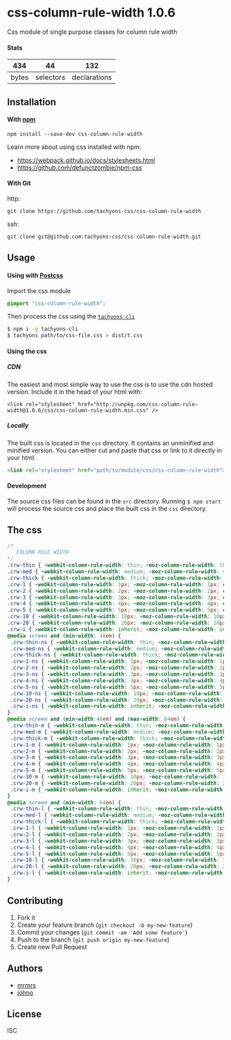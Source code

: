 # css-column-rule-width 1.0.6

Css module of single purpose classes for column rule width

#### Stats

434 | 44 | 132
---|---|---
bytes | selectors | declarations

## Installation

#### With [npm](https://npmjs.com)

```
npm install --save-dev css-column-rule-width
```

Learn more about using css installed with npm:
* https://webpack.github.io/docs/stylesheets.html
* https://github.com/defunctzombie/npm-css

#### With Git

http:
```
git clone https://github.com/tachyons-css/css-column-rule-width
```

ssh:
```
git clone git@github.com:tachyons-css/css-column-rule-width.git
```

## Usage

#### Using with [Postcss](https://github.com/postcss/postcss)

Import the css module

```css
@import "css-column-rule-width";
```

Then process the css using the [`tachyons-cli`](https://github.com/tachyons-css/tachyons-cli)

```sh
$ npm i -g tachyons-cli
$ tachyons path/to/css-file.css > dist/t.css
```

#### Using the css

##### CDN
The easiest and most simple way to use the css is to use the cdn hosted version. Include it in the head of your html with:

```
<link rel="stylesheet" href="http://unpkg.com/css-column-rule-width@1.0.6/css/css-column-rule-width.min.css" />
```

##### Locally
The built css is located in the `css` directory. It contains an unminified and minified version.
You can either cut and paste that css or link to it directly in your html.

```html
<link rel="stylesheet" href="path/to/module/css/css-column-rule-width">
```

#### Development

The source css files can be found in the `src` directory.
Running `$ npm start` will process the source css and place the built css in the `css` directory.

## The css

```css
/*
   COLUMN RULE WIDTH
*/
.crw-thin { -webkit-column-rule-width: thin; -moz-column-rule-width: thin; column-rule-width: thin; }
.crw-med { -webkit-column-rule-width: medium; -moz-column-rule-width: medium; column-rule-width: medium; }
.crw-thick { -webkit-column-rule-width: thick; -moz-column-rule-width: thick; column-rule-width: thick; }
.crw-1 { -webkit-column-rule-width: 1px; -moz-column-rule-width: 1px; column-rule-width: 1px; }
.crw-2 { -webkit-column-rule-width: 2px; -moz-column-rule-width: 2px; column-rule-width: 2px; }
.crw-3 { -webkit-column-rule-width: 3px; -moz-column-rule-width: 3px; column-rule-width: 3px; }
.crw-4 { -webkit-column-rule-width: 4px; -moz-column-rule-width: 4px; column-rule-width: 4px; }
.crw-5 { -webkit-column-rule-width: 5px; -moz-column-rule-width: 5px; column-rule-width: 5px; }
.crw-10 { -webkit-column-rule-width: 10px; -moz-column-rule-width: 10px; column-rule-width: 10px; }
.crw-20 { -webkit-column-rule-width: 20px; -moz-column-rule-width: 20px; column-rule-width: 20px; }
.crw-i { -webkit-column-rule-width: inherit; -moz-column-rule-width: inherit; column-rule-width: inherit; }
@media screen and (min-width: 48em) {
 .crw-thin-ns { -webkit-column-rule-width: thin; -moz-column-rule-width: thin; column-rule-width: thin; }
 .crw-med-ns { -webkit-column-rule-width: medium; -moz-column-rule-width: medium; column-rule-width: medium; }
 .crw-thick-ns { -webkit-column-rule-width: thick; -moz-column-rule-width: thick; column-rule-width: thick; }
 .crw-1-ns { -webkit-column-rule-width: 1px; -moz-column-rule-width: 1px; column-rule-width: 1px; }
 .crw-2-ns { -webkit-column-rule-width: 2px; -moz-column-rule-width: 2px; column-rule-width: 2px; }
 .crw-3-ns { -webkit-column-rule-width: 3px; -moz-column-rule-width: 3px; column-rule-width: 3px; }
 .crw-4-ns { -webkit-column-rule-width: 4px; -moz-column-rule-width: 4px; column-rule-width: 4px; }
 .crw-5-ns { -webkit-column-rule-width: 5px; -moz-column-rule-width: 5px; column-rule-width: 5px; }
 .crw-10-ns { -webkit-column-rule-width: 10px; -moz-column-rule-width: 10px; column-rule-width: 10px; }
 .crw-20-ns { -webkit-column-rule-width: 20px; -moz-column-rule-width: 20px; column-rule-width: 20px; }
 .crw-i-ns { -webkit-column-rule-width: inherit; -moz-column-rule-width: inherit; column-rule-width: inherit; }
}
@media screen and (min-width:48em) and (max-width: 64em) {
 .crw-thin-m { -webkit-column-rule-width: thin; -moz-column-rule-width: thin; column-rule-width: thin; }
 .crw-med-m { -webkit-column-rule-width: medium; -moz-column-rule-width: medium; column-rule-width: medium; }
 .crw-thick-m { -webkit-column-rule-width: thick; -moz-column-rule-width: thick; column-rule-width: thick; }
 .crw-1-m { -webkit-column-rule-width: 1px; -moz-column-rule-width: 1px; column-rule-width: 1px; }
 .crw-2-m { -webkit-column-rule-width: 2px; -moz-column-rule-width: 2px; column-rule-width: 2px; }
 .crw-3-m { -webkit-column-rule-width: 3px; -moz-column-rule-width: 3px; column-rule-width: 3px; }
 .crw-4-m { -webkit-column-rule-width: 4px; -moz-column-rule-width: 4px; column-rule-width: 4px; }
 .crw-5-m { -webkit-column-rule-width: 5px; -moz-column-rule-width: 5px; column-rule-width: 5px; }
 .crw-10-m { -webkit-column-rule-width: 10px; -moz-column-rule-width: 10px; column-rule-width: 10px; }
 .crw-20-m { -webkit-column-rule-width: 20px; -moz-column-rule-width: 20px; column-rule-width: 20px; }
 .crw-i-m { -webkit-column-rule-width: inherit; -moz-column-rule-width: inherit; column-rule-width: inherit; }
}
@media screen and (min-width: 64em) {
 .crw-thin-l { -webkit-column-rule-width: thin; -moz-column-rule-width: thin; column-rule-width: thin; }
 .crw-med-l { -webkit-column-rule-width: medium; -moz-column-rule-width: medium; column-rule-width: medium; }
 .crw-thick-l { -webkit-column-rule-width: thick; -moz-column-rule-width: thick; column-rule-width: thick; }
 .crw-1-l { -webkit-column-rule-width: 1px; -moz-column-rule-width: 1px; column-rule-width: 1px; }
 .crw-2-l { -webkit-column-rule-width: 2px; -moz-column-rule-width: 2px; column-rule-width: 2px; }
 .crw-3-l { -webkit-column-rule-width: 3px; -moz-column-rule-width: 3px; column-rule-width: 3px; }
 .crw-4-l { -webkit-column-rule-width: 4px; -moz-column-rule-width: 4px; column-rule-width: 4px; }
 .crw-5-l { -webkit-column-rule-width: 5px; -moz-column-rule-width: 5px; column-rule-width: 5px; }
 .crw-10-l { -webkit-column-rule-width: 10px; -moz-column-rule-width: 10px; column-rule-width: 10px; }
 .crw-20-l { -webkit-column-rule-width: 20px; -moz-column-rule-width: 20px; column-rule-width: 20px; }
 .crw-i-l { -webkit-column-rule-width: inherit; -moz-column-rule-width: inherit; column-rule-width: inherit; }
}
```

## Contributing

1. Fork it
2. Create your feature branch (`git checkout -b my-new-feature`)
3. Commit your changes (`git commit -am 'Add some feature'`)
4. Push to the branch (`git push origin my-new-feature`)
5. Create new Pull Request

## Authors

* [mrmrs](http://mrmrs.io)
* [johno](http://johnotander.com)

## License

ISC

